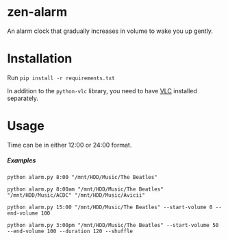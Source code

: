 # zen-alarm
An alarm clock that gradually increases in volume to wake you up gently.



# Installation

Run `pip install -r requirements.txt`

In addition to the `python-vlc` library, you need to have [VLC](https://www.videolan.org/vlc/#download) installed separately.

# Usage

Time can be in either 12:00 or 24:00 format. 

##### Examples

`python alarm.py 8:00 "/mnt/HDD/Music/The Beatles"`

`python alarm.py 8:00am "/mnt/HDD/Music/The Beatles" "/mnt/HDD/Music/ACDC" "/mnt/HDD/Music/Avicii"`

`python alarm.py 15:00 "/mnt/HDD/Music/The Beatles" --start-volume 0 --end-volume 100`

`python alarm.py 3:00pm "/mnt/HDD/Music/The Beatles" --start-volume 50 --end-volume 100 --duration 120 --shuffle`

